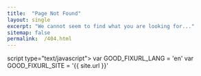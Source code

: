 ```yaml
---
title:  "Page Not Found"
layout: single
excerpt: "We cannot seem to find what you are looking for..."
sitemap: false
permalink:  /404.html
---
```


script type="text/javascript">
    var GOOD_FIXURL_LANG = 'en'
    var GOOD_FIXURL_SITE = '{{ site.url }}'
</script>
<script type="text/javascript"
    src="//linkhelp.clients.google.com/tbproxy/lh/wm/fixurl.js">
</script>